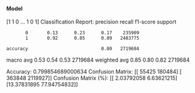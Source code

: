 #### Model
[1 1 0 ... 1 0 1]
Classification Report:
              precision    recall  f1-score   support

           0       0.13      0.23      0.17    235909
           1       0.92      0.85      0.89   2483775

    accuracy                           0.80   2719684
   macro avg       0.53      0.54      0.53   2719684
weighted avg       0.85      0.80      0.82   2719684

Accuracy: 0.799854689000634
Confusion Matrix:
[[  55425  180484]
 [ 363848 2119927]]
Confusion Matrix (%):
[[ 2.03792058  6.63621215]
 [13.37831895 77.94754832]]

